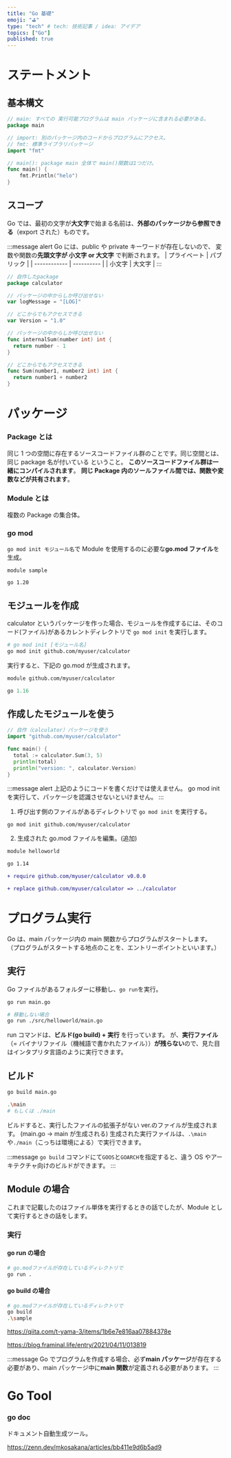 ```yaml
---
title: "Go 基礎"
emoji: "⛳"
type: "tech" # tech: 技術記事 / idea: アイデア
topics: ["Go"]
published: true
---
```


# ステートメント

## 基本構文

```go:main.go
// main: すべての 実行可能プログラムは main パッケージに含まれる必要がある。
package main

// import: 別のパッケージ内のコードからプログラムにアクセス。
// fmt: 標準ライブラリパッケージ
import "fmt"

// main(): package main 全体で main()関数は1つだけ。
func main() {
    fmt.Println("helo")
}
```

## スコープ

Go では、最初の文字が**大文字**で始まる名前は、**外部のパッケージから参照できる**（export された）ものです。

:::message alert
Go には、public や private キーワードが存在しないので、
変数や関数の**先頭文字が 小文字 or 大文字** で判断されます。
| プライベート | パブリック |
| ------------ | ---------- |
| 小文字 | 大文字 |
:::

```go:sum.go
// 自作したpackage
package calculator

// パッケージの中からしか呼び出せない
var logMessage = "[LOG]"

// どこからでもアクセスできる
var Version = "1.0"

// パッケージの中からしか呼び出せない
func internalSum(number int) int {
  return number - 1
}

// どこからでもアクセスできる
func Sum(number1, number2 int) int {
  return number1 + number2
}
```

# パッケージ

### Package とは

同じ 1 つの空間に存在するソースコードファイル群のことです。同じ空間とは、同じ package 名が付いている ということ。
**このソースコードファイル群は一緒にコンパイルされます**。
**同じ Package 内のソールファイル間では、関数や変数などが共有されます**。

### Module とは

複数の Package の集合体。

### go mod

`go mod init モジュール名`で Module を使用するのに必要な**go.mod ファイル**を生成。

```:go.modファイル
module sample

go 1.20
```

## モジュールを作成

calculator というパッケージを作った場合、モジュールを作成するには、そのコード(ファイル)があるカレントディレクトリで `go mod init` を実行します。

```bash
# go mod init [モジュール名]
go mod init github.com/myuser/calculator
```

実行すると、下記の go.mod が生成されます。

```go:go.mod
module github.com/myuser/calculator

go 1.16
```

## 作成したモジュールを使う

```go:main.go
// 自作（calculator）パッケージを使う
import "github.com/myuser/calculator"

func main() {
  total := calculator.Sum(3, 5)
  println(total)
  println("version: ", calculator.Version)
}
```

:::message alert
上記のようにコードを書くだけでは使えません。
go mod initを実行して、パッケージを認識させないといけません。
:::

1. 呼び出す側のファイルがあるディレクトリで `go mod init` を実行する。

```
go mod init github.com/myuser/calculator
```

2. 生成された go.mod ファイルを編集。(追加)

```diff go:go.mod
module helloworld

go 1.14

+ require github.com/myuser/calculator v0.0.0

+ replace github.com/myuser/calculator => ../calculator
```

# プログラム実行

Go は、main パッケージ内の main 関数からプログラムがスタートします。
（プログラムがスタートする地点のことを、エントリーポイントといいます。）

## 実行

Go ファイルがあるフォルダーに移動し、`go run`を実行。

```bash
go run main.go

# 移動しない場合
go run ./src/helloworld/main.go
```

run コマンドは、**ビルド(go build) + 実行** を行っています。
が、**実行ファイル**（= バイナリファイル（機械語で書かれたファイル））**が残らない**ので、見た目はインタプリタ言語のように実行できます。

## ビルド

```bash
go build main.go

.\main
# もしくは ./main
```

ビルドすると、実行したファイルの拡張子がない ver.のファイルが生成されます。
(main.go → main が生成される)
生成された実行ファイルは、`.\main`や`./main`（こっちは環境による）で実行できます。

:::message
`go build` コマンドにて`GOOS`と`GOARCH`を指定すると、違う OS やアーキテクチャ向けのビルドができます。
:::

## Module の場合

これまで記載したのはファイル単体を実行するときの話でしたが、Module として実行するときの話をします。

### 実行

#### go run の場合

```bash
# go.modファイルが存在しているディレクトリで
go run .
```

#### go build の場合

```bash
# go.modファイルが存在しているディレクトリで
go build
.\sample
```

https://qiita.com/t-yama-3/items/1b6e7e816aa07884378e

https://blog.framinal.life/entry/2021/04/11/013819

:::message
Go でプログラムを作成する場合、必ず**main パッケージ**が存在する必要があり、main パッケージ中に**main 関数**が定義される必要があります。
:::

# Go Tool

### go doc

ドキュメント自動生成ツール。

https://zenn.dev/mkosakana/articles/bb411e9d6b5ad9
